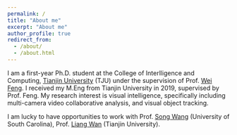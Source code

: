```yaml
---
permalink: /
title: "About me"
excerpt: "About me"
author_profile: true
redirect_from: 
  - /about/
  - /about.html
---
```


I am a first-year Ph.D. student at the College of Interlligence and Computing, [Tianjin University](http://www.tju.edu.cn/) (TJU) under the supervision of Prof. [Wei Feng](http://cic.tju.edu.cn/faculty/fengwei/index.html). I received my M.Eng from Tianjin University in 2019, supervised by Prof. Feng.
My research interest is visual intelligence, specifically including multi-camera video collaborative analysis, and visual object tracking.

I am lucky to have opportunities to work with Prof. [Song Wang](https://cse.sc.edu/~songwang/) (University of South Carolina), Prof. [Liang Wan](http://cic.tju.edu.cn/faculty/lwan/index.html) (Tianjin University). 
